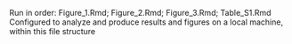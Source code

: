 Run in order: Figure_1.Rmd; Figure_2.Rmd; Figure_3.Rmd; Table_S1.Rmd
Configured to analyze and produce results and figures on a local machine, within this file structure
